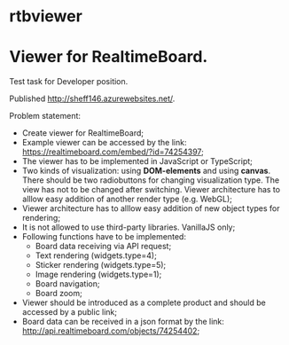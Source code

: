 rtbviewer
=========
# Viewer for RealtimeBoard.

Test task for Developer position. 

Published http://sheff146.azurewebsites.net/.

Problem statement:
* Create viewer for RealtimeBoard;
* Example viewer can be accessed by the link: https://realtimeboard.com/embed/?id=74254397;
* The viewer has to be implemented in JavaScript or TypeScript;
* Two kinds of visualization: using **DOM-elements** and using **canvas**. There should be two radiobuttons for changing visualization type. The view has not to be changed after switching. Viewer architecture has to alllow easy addition of another render type (e.g. WebGL);
* Viewer architecture has to alllow easy addition of new object types for rendering;
* It is not allowed to use third-party libraries. VanillaJS only;
* Following functions have to be implemented:
	* Board data receiving via API request;
	* Text rendering (widgets.type=4);
	* Sticker rendering (widgets.type=5);
	* Image rendering (widgets.type=1);
	* Board navigation;
	* Board zoom;
* Viewer should be introduced as a complete product and should be accessed by a public link;
* Board data can be received in a json format by the link: http://api.realtimeboard.com/objects/74254402;
